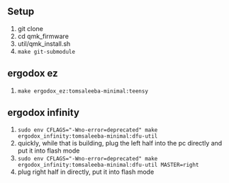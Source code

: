 ## Setup
  1. git clone
  1. cd qmk_firmware
  1. util/qmk_install.sh
  1. `make git-submodule`

## ergodox ez
  1. `make ergodox_ez:tomsaleeba-minimal:teensy`

## ergodox infinity
  1. `sudo env CFLAGS="-Wno-error=deprecated" make ergodox_infinity:tomsaleeba-minimal:dfu-util`
  1. quickly, while that is building, plug the left half into the pc directly
     and put it into flash mode
  1. `sudo env CFLAGS="-Wno-error=deprecated" make ergodox_infinity:tomsaleeba-minimal:dfu-util MASTER=right`
  1. plug right half in directly, put it into flash mode
